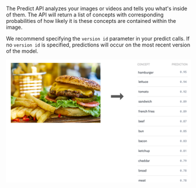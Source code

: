 The Predict API analyzes your images or videos and tells you what's inside of them. The API will return a list of concepts with corresponding probabilities of how likely it is these concepts are contained within the image.

We recommend specifying the `version id` parameter in your predict calls. If no `version id` is specified, predictions will occur on the most recent version of the model.

![image](/images/predict.jpg)
